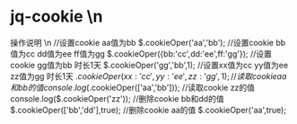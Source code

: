 # jq-cookie \n
操作说明  \n
//设置cookie aa值为bb
  $.cookieOper('aa','bb');
//设置cookie bb值为cc  dd值为ee  ff值为gg
  $.cookieOper({bb:'cc',dd:'ee',ff:'gg'});
//设置cookie gg值为bb 时长1天
  $.cookieOper('gg','bb',1);
//设置xx值为cc yy值为ee zz值为gg 时长1天
  $.cookieOper({xx:'cc',yy:'ee',zz:'gg'},1);
//读取cookie aa和bb的值
  console.log($.cookieOper(['aa','bb']));
//读取cookie zz的值  
  console.log($.cookieOper('zz'));
//删除cookie bb和dd的值  
  $.cookieOper(['bb','dd'],true);
//删除cookie aa的值
  $.cookieOper('aa',true);
